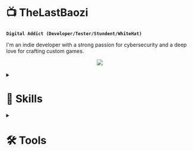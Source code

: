 <!--- <img align="right" src="https://visitor-badge.laobi.icu/badge?page_id=TheLastBaozi.TheLastBaozi&left_text=My%20Page%20Visitors" />
--->
# :tv: TheLastBaozi 

**`Digital Addict (Developer/Tester/Stundent/WhiteHat)`**

I'm an indie developer with a strong passion for cybersecurity and a deep love for crafting custom games.

<p align="center">
    <img src="https://readme-typing-svg.herokuapp.com/?font=Press+Start+2P&size=35&center=true&vCenter=true&width=500&height=70&duration=4000&lines=Hola!!;+Bao+Here!!;" />
</p>

<details>
    <summary>
        <h1>🧰 Skills</h1>
    </summary>
    <h3>Programming Languages:</h3>
    <p align="left">
        <a href="https://www.oracle.com/java/" target="_blank" rel="noreferrer">
            <img src="./images/icons/skills/java-colored.svg" width="48" height="48" alt="Java" />
        </a>
        <a href="https://docs.microsoft.com/en-us/dotnet/csharp/" target="_blank" rel="noreferrer">
            <img src="./images/icons/skills/csharp-colored.svg" width="48" height="48" alt="C#" />
        </a>
        <a href="https://kotlinlang.org/" target="_blank" rel="noreferrer">
            <img src="./images/icons/skills/kotlin-colored.svg" width="48" height="48" alt="Kotlin" />
        </a>
        <!---
        <a href="https://www.python.org/" target="_blank" rel="noreferrer">
            <img src="./images/icons/skills/python-colored.svg" width="48" height="48" alt="Python" />
        </a>
        --->
    </p>
    <h3>Markup Languages and Style Sheets:</h3>
    <p>
        <a href="https://developer.mozilla.org/en-US/docs/Glossary/HTML5" target="_blank" rel="noreferrer">
            <img src="./images/icons/skills/html5-colored.svg" width="48" height="48" alt="HTML5" />
        </a>
        <a href="https://www.w3.org/TR/CSS/#css" target="_blank" rel="noreferrer">
            <img src="./images/icons/skills/css3-colored.svg" width="48" height="48" alt="CSS3" />
        </a>
        <a href="https://www.w3.org/TR/xml/" target="_blank" rel="noreferrer">
            <img src="./images/icons/skills/xml-colored.svg" width="48" height="48" alt="XML" />
        </a>
    </p>
    <h3>Databases:</h3>
    <p>
        <a href="https://mariadb.org" target="_blank" rel="noreferrer">
            <img src="./images/icons/skills/mariadb-colored.svg" width="48" height="48" alt="MariaDB" />
        </a>
        <a href="https://www.mysql.com/" target="_blank" rel="noreferrer">
            <img src="./images/icons/skills/mysql-colored.svg" width="72" height="48" alt="MySQL" />
        </a>
        <a href="https://www.postgresql.org/" target="_blank" rel="noreferrer">
            <img src="./images/icons/skills/postgresql-colored.svg" width="48" height="48" alt="PostgreSQL" />
        </a>
        <a href="https://www.mongodb.com/" target="_blank" rel="noreferrer">
            <img src="./images/icons/skills/mongodb-colored.svg" width="48" height="48" alt="MongoDB" />
        </a>
    </p>
    <h3>Frameworks/Platforms:</h3>
    <p>
        <a href="https://openjfx.io" target="_blank" rel="noreferrer">
            <img src="./images/icons/skills/javafx-colored.svg" width="115" height="48" alt="JavaFX" style="margin-right: 10px;" />
        </a>
        <a href="https://unity.com/" target="_blank" rel="noreferrer">
            <img src="./images/icons/skills/unity-colored.svg" width="48" height="48" alt="Unity" />
        </a>
    </p>
</details>

<details>
    <summary>
        <h1>🛠 Tools</h1>
    </summary>
    <h3>Development Environments and IDEs:</h3>
    <p>
        <a href="https://www.jetbrains.com/idea/" target="_blank" rel="noreferrer">
            <img src="./images/icons/tools/intellijidea-colored.svg" width="48" height="48" alt="IntelliJ IDEA" />
        </a>
        <a href="https://code.visualstudio.com" target="_blank" rel="noreferrer">
            <img src="./images/icons/tools/visualstudiocode-colored.svg" width="48" height="48" alt="Visual Code Studio" />
        </a>
        <a href="https://developer.android.com/studio" target="_blank" rel="noreferrer">
            <img src="./images/icons/tools/androidstudio-colored.svg" width="48" height="48" alt="Android Studio" />
        </a>
        <!---
        <a href="https://www.jetbrains.com/pycharm/" target="_blank" rel="noreferrer">
            <img src="./images/icons/tools/pycharm-colored.svg" width="48" height="48" alt="PyCharm" />
        </a>
        --->
    </p>
    <h3>Development Tools/Platforms:</h3>
    <p>
        <a href="https://www.oracle.com/java/technologies/javase/javafxscenebuilder-info.html" target="_blank" rel="noreferrer">
            <img src="./images/icons/tools/scenebuilder-colored.svg" width="48" height="48" alt="JavaFX Scene Builder" />
        </a>
        <a href="https://unity.com/unity-hub" target="_blank" rel="noreferrer">
            <img src="./images/icons/tools/unityhub-colored.svg" width="48" height="48" alt="Unity Hub" />
        </a>
        <a href="https://www.docker.com/" target="_blank" rel="noreferrer">
            <img src="./images/icons/tools/docker-colored.svg" width="48" height="48" alt="Docker" />
        </a>
        <a href="https://www.virtualbox.org" target="_blank" rel="noreferrer">
            <img src="./images/icons/tools/virtualbox-colored.svg" width="48" height="48" alt="Oracle VM VirtualBox" />
        </a>
        <a href="https://www.metatrader5.com/en/automated-trading/metaeditor" target="_blank" rel="noreferrer">
            <!--- Can't find MetaEditor5 icon--->
            <img src="./images/icons/tools/metatrader5-colored.svg" width="48" height="48" alt="MetaEditor 5" />
        </a>
    </p>
    <h3>Database and Data Management:</h3>
    <p>
        <a href="https://www.mysql.com/products/workbench/" target="_blank" rel="noreferrer">
            <img src="./images/icons/tools/mysqlworkbench-colored.svg" width="48" height="48" alt="MySQL Workbench" />
        </a>
        <a href="https://www.mongodb.com/products/tools/compass" target="_blank" rel="noreferrer">
            <img src="./images/icons/tools/mongodbcompass-colored.svg" width="48" height="48" alt="MongoDB Compass" />
        </a>
        <a href="https://basex.org/basex/gui/" target="_blank" rel="noreferrer">
            <img src="./images/icons/tools/basex-colored.svg" width="48" height="48" alt="BaseX GUI" />
        </a>
    </p>
    <h3>Design and Prototyping:</h3>
    <p>
        <a href="https://www.figma.com" target="_blank" rel="noreferrer">
            <img src="./images/icons/tools/figma-colored.svg" width="48" height="48" alt="Figma" />
        </a>
    </p>
    <h3>Project Management and Version Control:</h3>
    <p>
        <a href="https://github.com" target="_blank" rel="noreferrer">
            <img src="./images/icons/tools/github-colored.svg" width="48" height="48" alt="Github" />
        </a>
    </p>
</details>

<!--- ![Fish image](./images/FishYY.png) --->
